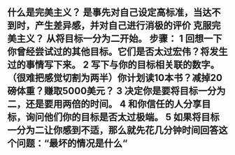什么是完美主义？
是事先对自己设定高标准，当达不到时，产生差异感，并对自己进行消极的评价
克服完美主义？
从将目标一分为二开始。
步骤：
1 回想一下你曾经尝试过的其他目标。它们是否太过宏伟？将发生过的事情写下来。
2 写下与你的目标相关联的数字。（很难把感觉切割为两半）你计划读10本书？减掉20磅体重？赚取5000美元？
3 决定你是要将目标一分为二，还是要用两倍的时间。
4  和你信任的人分享目标，询问他们你的目标是否太过极端。
5 如果将目标一分为二让你感到不适，那么就先花几分钟时间回答这个问题：“最坏的情况是什么“
-----------------------------